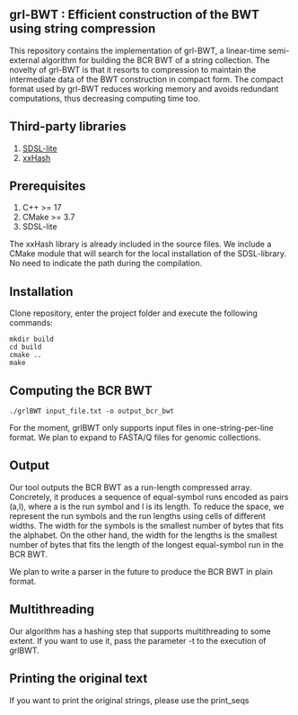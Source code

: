 
## grl-BWT : Efficient construction of the BWT using string compression 

This repository contains the implementation of grl-BWT, a linear-time
semi-external algorithm for building the BCR BWT of a string collection.
The novelty of grl-BWT is that it resorts to compression to maintain the
intermediate data of the BWT construction in compact form. The compact
format used by grl-BWT reduces working memory and avoids redundant computations,
thus decreasing computing time too.

## Third-party libraries

1. [SDSL-lite](https://github.com/simongog/sdsl-lite)
2. [xxHash](https://github.com/Cyan4973/xxHash)

## Prerequisites

1. C++ >= 17 
2. CMake >= 3.7
3. SDSL-lite

The xxHash library is already included in the source files. We include a CMake module that will search for the local
installation of the SDSL-library. No need to indicate the path during the compilation.

## Installation

Clone repository, enter the project folder and execute
the following commands:

```
mkdir build
cd build
cmake ..
make
```

## Computing the BCR BWT 
```
./grlBWT input_file.txt -o output_bcr_bwt
```

For the moment, grlBWT only supports input files in one-string-per-line format.
We plan to expand to FASTA/Q files for genomic collections.

## Output

Our tool outputs the BCR BWT as a run-length compressed array. Concretely, it produces a sequence of equal-symbol runs
encoded as pairs (a,l), where a is the run symbol and l is its length. To reduce the space, we represent the run symbols
and the run lengths using cells of different widths. The width for the symbols is the smallest number of bytes that fits
the alphabet. On the other hand, the width for the lengths is the smallest number of bytes that fits the length of the
longest equal-symbol run in the BCR BWT.

We plan to write a parser in the future to produce the BCR BWT in plain format. 

## Multithreading

Our algorithm has a hashing step that supports multithreading to some extent. If you want to use it, pass the parameter
-t to the execution of grlBWT.

## Printing the original text

If you want to print the original strings, please use the print_seqs